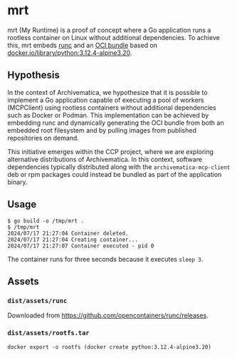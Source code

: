 # mrt

mrt (My Runtime) is a proof of concept where a Go application runs a rootless
container on Linux without additional dependencies. To achieve this, mrt embeds
[runc] and an [OCI bundle] based on
[docker.io/library/python:3.12.4-alpine3.20].

## Hypothesis

In the context of Archivematica, we hypothesize that it is possible to implement
a Go application capable of executing a pool of workers (MCPClient) using
rootless containers without additional dependencies such as Docker or Podman.
This implementation can be achieved by embedding runc and dynamically generating
the OCI bundle from both an embedded root filesystem and by pulling images from
published repositories on demand.

This initiative emerges within the CCP project, where we are exploring
alternative distributions of Archivematica. In this context, software
dependencies typically distributed along with the `archivematica-mcp-client`
deb or rpm packages could instead be bundled as part of the application binary.

## Usage

```
$ go build -o /tmp/mrt .
$ /tmp/mrt
2024/07/17 21:27:04 Container deleted.
2024/07/17 21:27:04 Creating container...
2024/07/17 21:27:07 Container executed - pid 0
```

The container runs for three seconds because it executes `sleep 3`.

## Assets

### `dist/assets/runc`

Downloaded from https://github.com/opencontainers/runc/releases.

### `dist/assets/rootfs.tar`

```
docker export -o rootfs (docker create python:3.12.4-alpine3.20)
```


[runc]: https://github.com/opencontainers/runc
[docker.io/library/python:3.12.4-alpine3.20]: https://hub.docker.com/layers/library/python/3.12.4-alpine3.20/images/sha256-ebe4166fcf7fd212975cb932440ba69cfd6c27fdb9ab2253f965a1d2d7f1c476
[OCI bundle]: https://github.com/opencontainers/runtime-spec/blob/main/bundle.md
